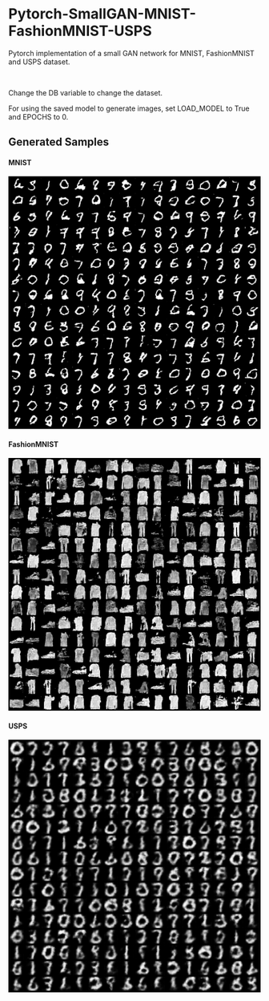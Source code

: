 # Pytorch-SmallGAN-MNIST-FashionMNIST-USPS
Pytorch implementation of a small GAN network for MNIST, FashionMNIST and USPS dataset.

<br>

Change the DB variable to change the dataset.

For using the saved model to generate images, set LOAD_MODEL to True and EPOCHS to 0.


## Generated Samples
#### MNIST
<img src="/Results/MNIST.png" width="900"></img>
#### FashionMNIST
<img src="/Results/FashionMNIST.png" width="900"></img>
#### USPS
<img src="/Results/USPS.png" width="900"></img>
